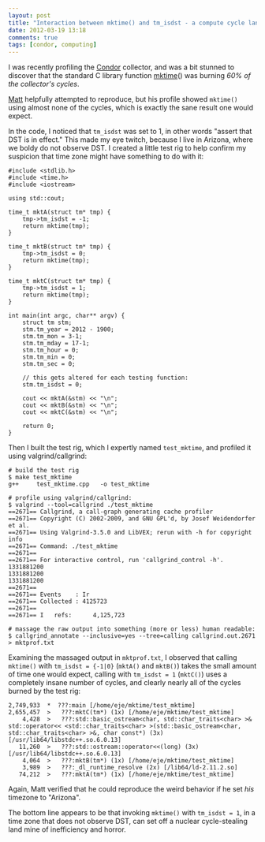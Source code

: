 ```yaml
---
layout: post
title: "Interaction between mktime() and tm_isdst - a compute cycle landmine"
date: 2012-03-19 13:18
comments: true
tags: [condor, computing]
---
```

I was recently profiling the [Condor](http://research.cs.wisc.edu/condor/) collector, and was a bit stunned to discover that the standard C library function [mktime](http://www.cplusplus.com/reference/clibrary/ctime/mktime/)() was burning _60% of the collector's cycles_.

[Matt](http://spinningmatt.wordpress.com/) helpfully attempted to reproduce, but his profile showed `mktime()` using almost none of the cycles, which is exactly the sane result one would expect.

In the code, I noticed that `tm_isdst` was set to 1, in other words "assert that DST is in effect."  This made my eye twitch, because I live in Arizona, where we boldy do not observe DST.  I created a little test rig to help confirm my suspicion that time zone might have something to do with it:

    #include <stdlib.h>
    #include <time.h>
    #include <iostream>
    
    using std::cout;
    
    time_t mktA(struct tm* tmp) {
        tmp->tm_isdst = -1;
        return mktime(tmp);
    }
    
    time_t mktB(struct tm* tmp) {
        tmp->tm_isdst = 0;
        return mktime(tmp);
    }
    
    time_t mktC(struct tm* tmp) {
        tmp->tm_isdst = 1;
        return mktime(tmp);
    }
    
    int main(int argc, char** argv) {
        struct tm stm;
        stm.tm_year = 2012 - 1900;
        stm.tm_mon = 3-1;
        stm.tm_mday = 17-1;
        stm.tm_hour = 0;
        stm.tm_min = 0;
        stm.tm_sec = 0;

        // this gets altered for each testing function:
        stm.tm_isdst = 0;

        cout << mktA(&stm) << "\n";
        cout << mktB(&stm) << "\n";
        cout << mktC(&stm) << "\n";
    
        return 0;
    }

Then I built the test rig, which I expertly named `test_mktime`, and profiled it using valgrind/callgrind:


    # build the test rig
    $ make test_mktime
    g++     test_mktime.cpp   -o test_mktime

    # profile using valgrind/callgrind:
    $ valgrind --tool=callgrind ./test_mktime
    ==2671== Callgrind, a call-graph generating cache profiler
    ==2671== Copyright (C) 2002-2009, and GNU GPL'd, by Josef Weidendorfer et al.
    ==2671== Using Valgrind-3.5.0 and LibVEX; rerun with -h for copyright info
    ==2671== Command: ./test_mktime
    ==2671== 
    ==2671== For interactive control, run 'callgrind_control -h'.
    1331881200
    1331881200
    1331881200
    ==2671== 
    ==2671== Events    : Ir
    ==2671== Collected : 4125723
    ==2671== 
    ==2671== I   refs:      4,125,723

    # massage the raw output into something (more or less) human readable:
    $ callgrind_annotate --inclusive=yes --tree=calling callgrind.out.2671 > mktprof.txt

Examining the massaged output in `mktprof.txt`, I observed that calling `mktime()` with `tm_isdst = {-1|0}` (`mktA()` and `mktB()`) takes the small amount of time one would expect, calling with `tm_isdst = 1` (`mktC()`) uses a completely insane number of cycles, and clearly nearly all of the cycles burned by the test rig:


    2,749,933  *  ???:main [/home/eje/mktime/test_mktime]
    2,655,457  >   ???:mktC(tm*) (1x) [/home/eje/mktime/test_mktime]
        4,428  >   ???:std::basic_ostream<char, std::char_traits<char> >& std::operator<< <std::char_traits<char> >(std::basic_ostream<char, std::char_traits<char> >&, char const*) (3x) [/usr/lib64/libstdc++.so.6.0.13]
       11,260  >   ???:std::ostream::operator<<(long) (3x) [/usr/lib64/libstdc++.so.6.0.13]
        4,064  >   ???:mktB(tm*) (1x) [/home/eje/mktime/test_mktime]
        3,989  >   ???:_dl_runtime_resolve (2x) [/lib64/ld-2.11.2.so]
       74,212  >   ???:mktA(tm*) (1x) [/home/eje/mktime/test_mktime]


Again, Matt verified that he could reproduce the weird behavior if he set _his_ timezone to "Arizona".  

The bottom line appears to be that invoking `mktime()` with `tm_isdst = 1`, in a time zone that does not observe DST, can set off a nuclear cycle-stealing land mine of inefficiency and horror.
